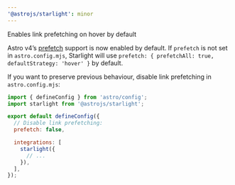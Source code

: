 ```yaml
---
'@astrojs/starlight': minor
---
```


Enables link prefetching on hover by default

Astro v4’s [prefetch](https://docs.astro.build/en/guides/prefetch) support is now enabled by default. If `prefetch` is not set in `astro.config.mjs`, Starlight will use `prefetch: { prefetchAll: true, defaultStrategy: 'hover' }` by default.

If you want to preserve previous behaviour, disable link prefetching in `astro.config.mjs`:

```js
import { defineConfig } from 'astro/config';
import starlight from '@astrojs/starlight';

export default defineConfig({
  // Disable link prefetching:
  prefetch: false,

  integrations: [
    starlight({
      // ...
    }),
  ],
});
